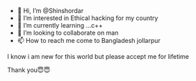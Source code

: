 - 👋 Hi, I’m @Shinshordar
- 👀 I’m interested in Ethical hacking for my country
- 🌱 I’m currently learning ...c++
- 💞️ I’m looking to collaborate on man
- 📫 How to reach me come to Bangladesh jollarpur

<!---
Shinshordar/Shinshordar is a ✨ special ✨ repository because its `README.md` (this file) appears on your GitHub profile.
You can click the Preview link to take a look at your changes.
--->
I know i am new for this world but please accept me for lifetime 








Thank you😇😇
